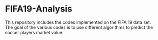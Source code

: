 # FIFA19-Analysis
This repository includes the codes implemented on the FIFA 19 data set. 
The goal of the various codes is to use different algorithms to predict the soccer players market value. 
